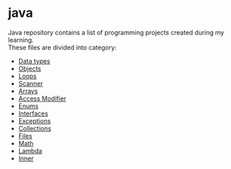 # java

Java repository contains a list of programming projects created during my learning.  
These files are divided into category:

- [Data types](https://github.com/klimkowskaewa/java/tree/master/src/datatypes)
- [Objects](https://github.com/klimkowskaewa/java/tree/master/src/objects)
- [Loops](https://github.com/klimkowskaewa/java/tree/master/src/loops)
- [Scanner](https://github.com/klimkowskaewa/java/tree/master/src/scanner)
- [Arrays](https://github.com/klimkowskaewa/java/tree/master/src/arrays)
- [Access Modifier](https://github.com/klimkowskaewa/java/tree/master/src/accessmodifier)
- [Enums](https://github.com/klimkowskaewa/java/tree/master/src/enums)
- [Interfaces](https://github.com/klimkowskaewa/java/tree/master/src/interfaces)
- [Exceptions](https://github.com/klimkowskaewa/java/tree/master/src/exceptions)
- [Collections](https://github.com/klimkowskaewa/java/tree/master/src/collections)
- [Files](https://github.com/klimkowskaewa/java/tree/master/src/files)
- [Math](https://github.com/klimkowskaewa/java/tree/master/src/math)
- [Lambda](https://github.com/klimkowskaewa/java/tree/master/src/lambda)
- [Inner](https://github.com/klimkowskaewa/java/tree/master/src/inner)